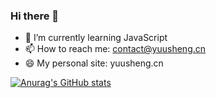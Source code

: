 ### Hi there 👋


- 🌱 I’m currently learning JavaScript
- 📫 How to reach me: contact@yuusheng.cn
- 😄 My personal site: yuusheng.cn


[![Anurag's GitHub stats](https://github-readme-stats.vercel.app/api?username=kevin-lier)](https://github.com/anuraghazra/github-readme-stats)
<!--[![Top Langs](https://github-readme-stats.vercel.app/api/top-langs/?username=kevin-lier&layout=compact)](https://github.com/anuraghazra/github-readme-stats)-->

<!--
**Kevin-Lier/Kevin-Lier** is a ✨ _special_ ✨ repository because its `README.md` (this file) appears on your GitHub profile.

Here are some ideas to get you started:

- 🔭 I’m currently working on ...
- 🌱 I’m currently learning ...
- 👯 I’m looking to collaborate on ...
- 🤔 I’m looking for help with ...
- 💬 Ask me about ...
- 📫 How to reach me: ...
- 😄 Pronouns: ...
- ⚡ Fun fact: ...
-->
